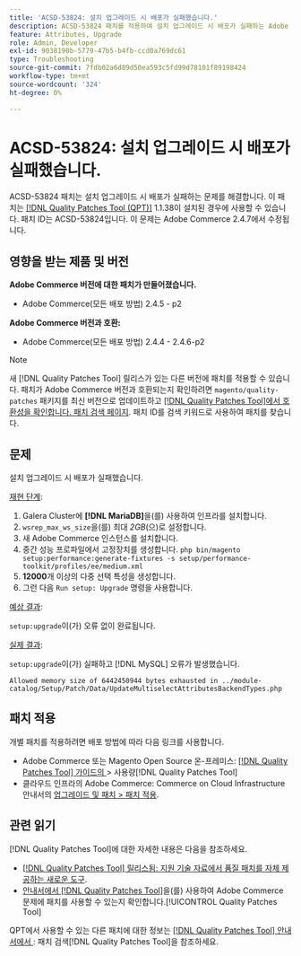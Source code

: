```yaml
---
title: 'ACSD-53824: 설치 업그레이드 시 배포가 실패했습니다.'
description: ACSD-53824 패치를 적용하여 설치 업그레이드 시 배포가 실패하는 Adobe Commerce 문제를 해결합니다
feature: Attributes, Upgrade
role: Admin, Developer
exl-id: 9038190b-5779-47b5-b4fb-ccd0a769dc61
type: Troubleshooting
source-git-commit: 7fdb02a6d89d50ea593c5fd99d78101f89198424
workflow-type: tm+mt
source-wordcount: '324'
ht-degree: 0%

---
```


# ACSD-53824: 설치 업그레이드 시 배포가 실패했습니다.

ACSD-53824 패치는 설치 업그레이드 시 배포가 실패하는 문제를 해결합니다. 이 패치는 [[!DNL Quality Patches Tool (QPT)]](https://experienceleague.adobe.com/ko/docs/commerce-operations/tools/quality-patches-tool/quality-patches-tool-to-self-serve-quality-patches) 1.1.38이 설치된 경우에 사용할 수 있습니다. 패치 ID는 ACSD-53824입니다. 이 문제는 Adobe Commerce 2.4.7에서 수정됩니다.

## 영향을 받는 제품 및 버전

**Adobe Commerce 버전에 대한 패치가 만들어졌습니다.**

* Adobe Commerce(모든 배포 방법) 2.4.5 - p2

**Adobe Commerce 버전과 호환:**

* Adobe Commerce(모든 배포 방법) 2.4.4 - 2.4.6-p2

>[!NOTE]
>
>새 [!DNL Quality Patches Tool] 릴리스가 있는 다른 버전에 패치를 적용할 수 있습니다. 패치가 Adobe Commerce 버전과 호환되는지 확인하려면 `magento/quality-patches` 패키지를 최신 버전으로 업데이트하고 [[!DNL Quality Patches Tool]에서 호환성을 확인합니다. 패치 검색 페이지](https://experienceleague.adobe.com/tools/commerce-quality-patches/index.html?lang=ko). 패치 ID를 검색 키워드로 사용하여 패치를 찾습니다.

## 문제

설치 업그레이드 시 배포가 실패했습니다.

<u>재현 단계</u>:

1. Galera Cluster에 **[!DNL MariaDB]**&#x200B;을(를) 사용하여 인프라를 설치합니다.
1. `wsrep_max_ws_size`을(를) 최대 *2GB*(으)로 설정합니다.
1. 새 Adobe Commerce 인스턴스를 설치합니다.
1. 중간 성능 프로파일에서 고정장치를 생성합니다.
   `php bin/magento setup:performance:generate-fixtures -s setup/performance-toolkit/profiles/ee/medium.xml`
1. **12000**&#x200B;개 이상의 다중 선택 특성을 생성합니다.
1. 그런 다음 `Run setup: Upgrade` 명령을 사용합니다.

<u>예상 결과</u>:

`setup:upgrade`이(가) 오류 없이 완료됩니다.

<u>실제 결과</u>:

`setup:upgrade`이(가) 실패하고 [!DNL MySQL] 오류가 발생했습니다.

`Allowed memory size of 6442450944 bytes exhausted in ../module-catalog/Setup/Patch/Data/UpdateMultiselectAttributesBackendTypes.php`

## 패치 적용

개별 패치를 적용하려면 배포 방법에 따라 다음 링크를 사용합니다.

* Adobe Commerce 또는 Magento Open Source 온-프레미스: [[!DNL Quality Patches Tool]  가이드의 &#x200B;](/help/tools/quality-patches-tool/usage.md)> 사용량[!DNL Quality Patches Tool]
* 클라우드 인프라의 Adobe Commerce: Commerce on Cloud Infrastructure 안내서의 [업그레이드 및 패치 > 패치 적용](https://experienceleague.adobe.com/docs/commerce-cloud-service/user-guide/develop/upgrade/apply-patches.html?lang=ko).

## 관련 읽기

[!DNL Quality Patches Tool]에 대한 자세한 내용은 다음을 참조하세요.

* [[!DNL Quality Patches Tool] 릴리스됨: 지원 기술 자료에서 품질 패치를 자체 제공하는 새로운 도구](https://experienceleague.adobe.com/ko/docs/commerce-operations/tools/quality-patches-tool/quality-patches-tool-to-self-serve-quality-patches).
* [&#x200B; 안내서에서  [!DNL Quality Patches Tool]](/help/tools/quality-patches-tool/patches-available-in-qpt/check-patch-for-magento-issue-with-magento-quality-patches.md)을(를) 사용하여 Adobe Commerce 문제에 패치를 사용할 수 있는지 확인합니다.[!UICONTROL Quality Patches Tool]


QPT에서 사용할 수 있는 다른 패치에 대한 정보는 [[!DNL Quality Patches Tool] 안내서에서 &#x200B;](https://experienceleague.adobe.com/tools/commerce-quality-patches/index.html?lang=ko): 패치 검색[!DNL Quality Patches Tool]을 참조하세요.
